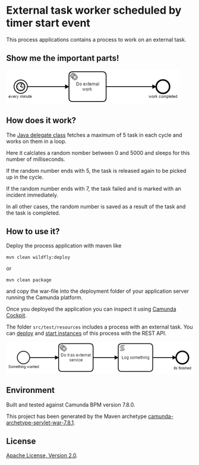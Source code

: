 # External task worker scheduled by timer start event
This process applications contains a process to work on an external task.


## Show me the important parts!
![BPMN Process](src/main/resources/external-worker-process.png)

## How does it work?

The [Java delegate class](src/main/java/com/camunda/consulting/external_task_worker_scheduled_by_process/ExternalWorkerDelegate.java) fetches a maximum of 5 task in each cycle and works on them in a loop. 

Here it calclates a random nomber between 0 and 5000 and sleeps for this number of milliseconds.

If the random number ends with 5, the task is released again to be picked up in the cycle.

If the random number ends with 7, the task failed and is marked with an incident immediately.

In all other cases, the random number is saved as a result of the task and the task is completed.

## How to use it?
Deploy the process application with maven like

```
mvn clean wildfly:deploy
```

or

```
mvn clean package
```

and copy the war-file into the deployment folder of your application server running the Camunda platform.

Once you deployed the application you can inspect it using
[Camunda Cockpit](http://docs.camunda.org/latest/guides/user-guide/#cockpit).

The folder `src/test/resources` includes a process with an external task. You can [deploy](https://docs.camunda.org/manual/7.8/reference/rest/deployment/post-deployment/) and [start instances](https://docs.camunda.org/manual/7.8/reference/rest/process-definition/post-start-process-instance/) of this process with the REST API.

![Test process](src/test/resources/external-task-test-process.png)

## Environment
Built and tested against Camunda BPM version 7.8.0.

This project has been generated by the Maven archetype
[camunda-archetype-servlet-war-7.8.1](http://docs.camunda.org/latest/guides/user-guide/#process-applications-maven-project-templates-archetypes).


## License
[Apache License, Version 2.0](http://www.apache.org/licenses/LICENSE-2.0).

<!-- HTML snippet for index page
  <tr>
    <td><img src="snippets/external-task-worker-scheduled-by-process/src/main/resources/process.png" width="100"></td>
    <td><a href="snippets/external-task-worker-scheduled-by-process">Camunda BPM Process Application</a></td>
    <td>A Process Application for [Camunda BPM](http://docs.camunda.org).</td>
  </tr>
-->
<!-- Tweet
New @CamundaBPM example: Camunda BPM Process Application - A Process Application for [Camunda BPM](http://docs.camunda.org). https://github.com/camunda/camunda-consulting/tree/master/snippets/external-task-worker-scheduled-by-process
-->